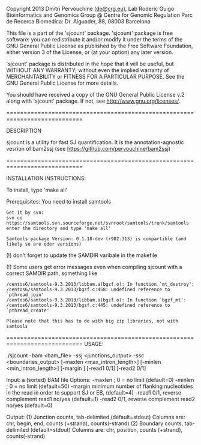 Copyright 2013 Dmitri Pervouchine (dp@crg.eu), Lab Roderic Guigo
Bioinformatics and Genomics Group @ Centre for Genomic Regulation
Parc de Recerca Biomedica: Dr. Aiguader, 88, 08003 Barcelona

This file is a part of the 'sjcount' package. 
'sjcount' package is free software: you can redistribute it and/or modify
it under the terms of the GNU General Public License as published by
the Free Software Foundation, either version 3 of the License, or
(at your option) any later version.

'sjcount' package is distributed in the hope that it will be useful,
but WITHOUT ANY WARRANTY; without even the implied warranty of
MERCHANTABILITY or FITNESS FOR A PARTICULAR PURPOSE.  See the
GNU General Public License for more details.

You should have received a copy of the GNU General Public License v.2
along with 'sjcount' package.  If not, see <http://www.gnu.org/licenses/>.

============================================================================

DESCRIPTION

sjcount is a utility for fast SJ quantification. It is the annotation-agnostic 
vesrion of bam2ssj (see https://github.com/pervouchine/bam2ssj)

============================================================================

INSTALLATION INSTRUCTIONS:

To install, type 'make all'

Prerequisites:
	You need to install samtools

	Get it by svn:
	svn co https://samtools.svn.sourceforge.net/svnroot/samtools/trunk/samtools
	enter the directory and type 'make all'

	Samtools package Version: 0.1.18-dev (r982:313) is compartible (and likely so are oder versions)

(!)	don't forget to update the SAMDIR varibale in the makefile

(!)	Some users get error messages even when compiling sjcount with a correct SAMDIR path, something like

	/centos6/samtools-9.3.2013/libbam.a(bgzf.o): In function `mt_destroy':
	/centos6/samtools-9.3.2013/bgzf.c:458: undefined reference to `pthread_join'
	/centos6/samtools-9.3.2013/libbam.a(bgzf.o): In function `bgzf_mt':
	/centos6/samtools-9.3.2013/bgzf.c:445: undefined reference to `pthread_create'

	Please note that this has to do with big zip libraries, not with samtools

============================================================================
USAGE: 

./sjcount -bam <bam_file> -ssj <junctions_output> -ssc <boundaries_output> [-maxlen <max_intron_length>] [-minlen <min_intron_length>] [-margin <length>] [-read1 0/1] [-read2 0/1]

Input:   a (sorted) BAM file
Options:
	-maxlen <upper limit on intron length>; 0 = no limit (default=0)
	-minlen <lower limit on intron length>; 0 = no limit (default=50)
	-margin <length> minimum number of flanking nucleotides in the read in order to support SJ or EB, (default=4)
	-read1 0/1, reverse complement read1 no/yes (default=1)
	-read2 0/1, reverse complement read2 no/yes (default=0)

Output: (1) Junction counts, tab-delimited  (default=stdout)
	Columns are: chr, begin, end, counts (+strand), counts(-strand)
	(2) Boundary counts, tab-delimited  (default=stdout)
	Columns are: chr, position, counts (+strand), counts(-strand)

